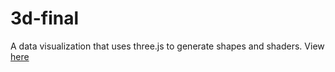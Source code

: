 # 3d-final
A data visualization that uses three.js to generate shapes and shaders.
View [here](https://s3.amazonaws.com/water-dataviz.com/index.html)

